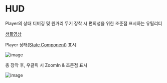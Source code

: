 # HUD

Player의 상태 디버깅 및 원거리 무기 장착 시 편의성을 위한 조준점 표시하는 유틸리티

[샘플영상](https://youtu.be/mCv3pT6CGbI)

Player 상태[(State Component)](https://github.com/HanYooTae/Unreal-Game-Project1/blob/main/%ED%94%84%EB%A1%9C%EC%A0%9D%ED%8A%B8%20%EA%B0%9C%EC%9A%94/Characters/Components/StateComponent.md) 표시

![image](https://github.com/HanYooTae/Unreal-Game-Project1/assets/41534351/f13b91cb-61bc-4423-ac95-3107cc39459b)


총 장착 후, 우클릭 시 ZoomIn & 조준점 표시

![image](https://github.com/HanYooTae/Unreal-Game-Project1/assets/41534351/a0b3e990-6514-4ccd-b599-b6d94fe97f4b)
